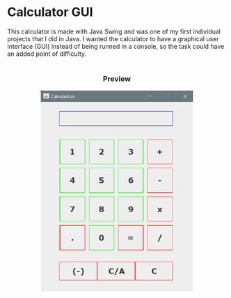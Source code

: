 
# Calculator GUI 
This calculator is made with Java Swing and was one of my first individual projects that I did in Java. I wanted the calculator to have a graphical user interface (GUI) instead of being runned in a console, so the task could have an added point of difficulty.

# 
<div align="center" dir="auto">
<h3>Preview</h3>
<img src="./src/preview/imagen.png" width="350" height="460"/>
</div>

####
#